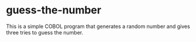 # guess-the-number

This is a simple COBOL program that generates a random number and gives three tries to guess the number. 
